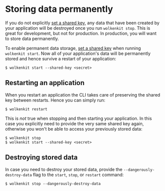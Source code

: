 # Storing data permanently

If you do not explicitly [set a shared key](../protecting-an-application/), any data that have been created by your application will be destroyed once you run `wolkenkit stop`. This is great for development, but not for production. In production, you will want to store data permanently.

To enable permanent data storage, [set a shared key](../protecting-an-application/) when running `wolkenkit start`. Now all of your application's data will be permanently stored and hence survive a restart of your application:

```shell
$ wolkenkit start --shared-key <secret>
```

## Restarting an application

When you restart an application the CLI takes care of preserving the shared key between restarts. Hence you can simply run:

```shell
$ wolkenkit restart
```

This is *not* true when stopping and then starting your application. In this case you explicitly need to provide the very same shared key again, otherwise you won't be able to access your previously stored data:

```shell
$ wolkenkit stop
$ wolkenkit start --shared-key <secret>
```

## Destroying stored data

In case you need to destroy your stored data, provide the `--dangerously-destroy-data` flag to the `start`, `stop`, or `restart` command:

```shell
$ wolkenkit stop --dangerously-destroy-data
```
